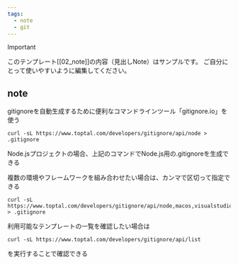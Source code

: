 ```yaml
---
tags:
  - note
  - git
---
```

> [!IMPORTANT]
> このテンプレート[[02_note]]の内容（見出しNote）はサンプルです。
> ご自分にとって使いやすいように編集してください。

## note
gitignoreを自動生成するために便利なコマンドラインツール「gitignore.io」を使う

```
curl -sL https://www.toptal.com/developers/gitignore/api/node > .gitignore
```
Node.jsプロジェクトの場合、上記のコマンドでNode.js用の.gitignoreを生成できる

複数の環境やフレームワークを組み合わせたい場合は、カンマで区切って指定できる
```
curl -sL https://www.toptal.com/developers/gitignore/api/node,macos,visualstudiocode > .gitignore
```

利用可能なテンプレートの一覧を確認したい場合は
```
curl -sL https://www.toptal.com/developers/gitignore/api/list
```

を実行することで確認できる

